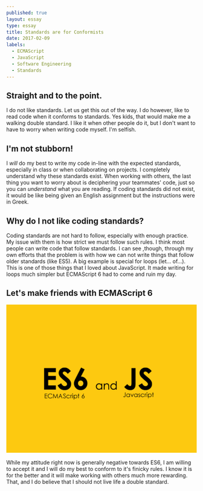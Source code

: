 ```yaml
---
published: true
layout: essay
type: essay
title: Standards are for Conformists
date: 2017-02-09
labels: 
  - ECMAScript
  - JavaScript
  - Software Engineering
  - Standards
---
```


## Straight and to the point.

I do not like standards. Let us get this out of the way. I do however, like to read code when it conforms to standards. Yes kids, that would make me a walking double standard. I like it when other people do it, but I don't want to have to worry when writing code myself. I'm selfish. 

## I'm not stubborn!

I *will* do my best to write my code in-line with the expected standards, especially in class or when collaborating on projects. I completely understand why these standards exist. When working with others, the last thing you want to worry about is deciphering your teammates' code, just so you can *understand* what you are reading. If coding standards did not exist, it would be like being given an English assignment but the instructions were in Greek. 

## Why do I not like coding standards?

Coding standards are not hard to follow, especially with enough practice. My issue with them is how strict we must follow such rules. I think most people can write code that follow standards. I can see ,though, through my own efforts that the problem is with how we can not write things that follow older standards (like ES5). A big example is special for loops (let... of...). This is one of those things that I loved about JavaScript. It made writing for loops much simpler but ECMAScript 6 had to come and ruin my day. 

## Let's make friends with ECMAScript 6

<img class="ui tiny right spaced image" src="../images/es6.png">

While my attitude right now is generally negative towards ES6, I am willing to accept it and I will do my best to conform to it's finicky rules. I know it is for the better and it will make working with others much more rewarding. That, and I do believe that I should not live life a double standard. 